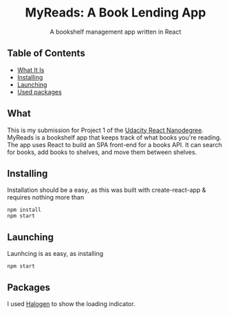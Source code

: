 <h1 align="center">MyReads: A Book Lending App</h1>
<p align="center">A bookshelf management app written in React</p>

## Table of Contents

- [What It Is](#what)
- [Installing](#installing)
- [Launching](#launching)
- [Used packages](#packages)

## What

This is my submission for Project 1 of the [Udacity React Nanodegree](https://www.udacity.com/course/react-nanodegree--nd019). MyReads
is a bookshelf app that keeps track of what books
you're reading. The app uses React to build an SPA front-end for
a books API. It can search for books, add books to shelves, and move
them between shelves. 

## Installing
Installation should be a easy, as this was built with create-react-app & requires
nothing more than

```
npm install
npm start
```


## Launching
Launhcing is as easy, as installing

```
npm start
```

## Packages

I used [Halogen](https://github.com/yuanyan/halogen) to show the loading indicator.